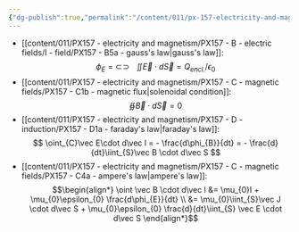 ```yaml
---
{"dg-publish":true,"permalink":"/content/011/px-157-electricity-and-magnetism/px-157-d-induction/px-157-dx2-maxwell-s-equations/","noteIcon":"1","created":"2025-08-27T13:14:00.383+01:00","updated":"2024-11-26T20:11:05.000+00:00"}
---
```


- [[content/011/PX157 - electricity and magnetism/PX157 - B - electric fields/I - field/PX157 - B5a - gauss's law\|gauss's law]]:
$$
\newcommand{\oiint}{\subset\!\supset \!\!\!\!\!\!\!\!\!\!\iint} \phi_{E}= \oiint \vec E \cdot d\vec S = Q_{encl.}/\epsilon_{0}
$$
- [[content/011/PX157 - electricity and magnetism/PX157 - C - magnetic fields/PX157 - C1b - magnetic flux\|solenoidal condition]]:
$$
\oiint \vec B\cdot d\vec S = 0
$$
- [[content/011/PX157 - electricity and magnetism/PX157 - D - induction/PX157 - D1a - faraday's law\|faraday's law]]:
$$
\oint_{C}\vec E\cdot d\vec l = - \frac{d\phi_{B}}{dt} = - \frac{d}{dt}\iint_{S}\vec B \cdot d\vec S
$$
- [[content/011/PX157 - electricity and magnetism/PX157 - C - magnetic fields/PX157 - C4a - ampere's law\|ampere's law]]:
$$\begin{align*}
	\oint \vec B \cdot d\vec l &= \mu_{0}I + \mu_{0}\epsilon_{0} \frac{d\phi_{E}}{dt} \\
	&= \mu_{0}\iint_{S}\vec J \cdot d\vec S + \mu_{0}\epsilon_{0} \frac{d}{dt}\iint_{S} \vec E \cdot d\vec S
\end{align*}$$
